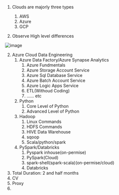 1. Clouds are majorly three types  
  
    1. AWS
    2. Azure
    3. GCP

2. Observe High level differences 

![image](https://github.com/rritec/Cloud-Data-Engineering/assets/20516321/ba729d30-4947-4171-b008-49a3b3afe22b)

2. Azure Cloud Data Engineering
    1. Azure Data Factory/Azure Synapse Analytics
        1. Azure Fundmentals
        2. Azure Storage Account Service
        3. Azure Sql Database Service
        4. Azure Batch Account Service
        5. Azure Logic Apps Service
        6. ETL(Withoud Coding)
        7. ...... etc
    2. Python
        1. Core Level of Python
        2. Advanced Level of Python
    3. Hadoop
        1. Linux Commands
        2. HDFS Commands
        3. HIVE Data Warehouse
        4. sqoop
        5. Scala/python/spark
    4. PySpark/Databricks
        1. Pyspark inhouse(on-permise)
        2. PySpark(Cloud)
        3. spark-shell(spark-scala)(on-permise/cloud)
        4. Databricks
3. Total Duration: 2 and half months
4. CV
5. Proxy
6. 
